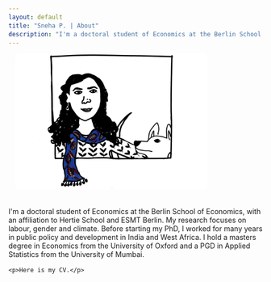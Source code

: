 ```yaml
---
layout: default
title: "Sneha P. | About"
description: "I'm a doctoral student of Economics at the Berlin School of Economics.."
---
```


<div style="display: flex; flex-direction: row; gap: 1.5em; flex-wrap: wrap; align-items: center; padding: 0;">
  <div style="flex: 0 0 auto; min-width: 260px; display: flex; justify-content: center;">
    <img src="/assets/img/profile.jpeg" alt="Profile Photo"
         style="width: 380px; height: auto; border-radius: 6px; margin-left: 1em;">
  </div>

  <div style="flex: 1 1 300px;">
    <p>I'm a doctoral student of Economics at the Berlin School of Economics, with an affiliation to Hertie School and ESMT Berlin. My research focuses on labour, gender and climate. Before starting my PhD, I worked for many years in public policy and development in India and West Africa. I hold a masters degree in Economics from the University of Oxford and a PGD in Applied Statistics from the University of Mumbai.</p>

    <p>Here is my CV.</p>
  </div>

</div>
